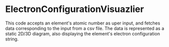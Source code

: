# ElectronConfigurationVisuazlier
 This code accepts an element's atomic number as uper input, and fetches data corresponding to the input from a csv file. The data is represented as a static 2D/3D diagram, also displaying the element's electron configuration string.
